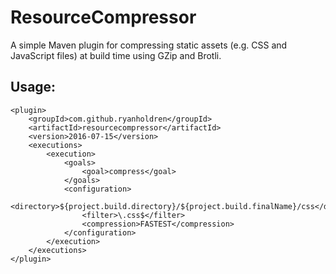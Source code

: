 # ResourceCompressor

A simple Maven plugin for compressing static assets (e.g. CSS and JavaScript files) at build time using GZip and Brotli.

## Usage:
```
<plugin>
	<groupId>com.github.ryanholdren</groupId>
	<artifactId>resourcecompressor</artifactId>
	<version>2016-07-15</version>
	<executions>
		<execution>
			<goals>
				<goal>compress</goal>
			</goals>
			<configuration>
				<directory>${project.build.directory}/${project.build.finalName}/css</directory>
				<filter>\.css$</filter>
				<compression>FASTEST</compression>
			</configuration>
		</execution>
	</executions>
</plugin>
```
